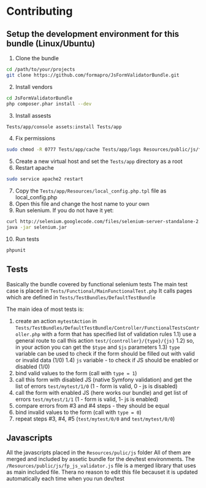 Contributing
============

## Setup the development environment for this bundle (Linux/Ubuntu)

1) Clone the bundle
```bash
cd /path/to/your/projects
git clone https://github.com/formapro/JsFormValidatorBundle.git
```
2) Install vendors
```bash
cd JsFormValidatorBundle
php composer.phar install --dev
```
3) Install assests
```bash
Tests/app/console assets:install Tests/app
```
4) Fix permissions
```bash
sudo chmod -R 0777 Tests/app/cache Tests/app/logs Resources/public/js/fp_js_validator.js
```
5) Create a new virtual host and set the ```Tests/app``` directory as a root
6) Restart apache
```bash
sudo service apache2 restart
```
7) Copy the ```Tests/app/Resources/local_config.php.tpl``` file as local_config.php
8) Open this file and change the host name to your own
9) Run selenium. If you do not have it yet:
```bash
curl http://selenium.googlecode.com/files/selenium-server-standalone-2.33.0.jar > selenium.jar
java -jar selenium.jar
```
10) Run tests
```bash
phpunit
```

## Tests

Basically the bundle covered by functional selenium tests
The main test case is placed in ```Tests/Functional/MainFunctionalTest.php```
It calls pages which are defined in ```Tests/TestBundles/DefaultTestBundle```

The main idea of most tests is:
1) create an action ```mytestAction``` in ```Tests/TestBundles/DefaultTestBundle/Controller/FunctionalTestsController.php``` with a form that has specified list of validation rules
1.1) use a general route to call this action ```test/{controller}/{type}/{js}```
1.2) so, in your action you can get the ```$type``` and ```$js``` parameters
1.3) ```type``` variable can be used to check if the form should be filled out with valid or invalid data (1/0)
1.4) ```js``` variable - to check if JS should be enabled or disabled (1/0)
2) bind valid values to the form (call with ```type = 1```)
3) call this form with disabled JS (native Symfony validation) and get the list of errors ```test/mytest/1/0``` (1 - form is valid, 0 - js is disabled)
4) call the form with enabled JS (here works our bundle) and get list of errors ```test/mytest/1/1``` (1 - form is valid, 1- js is enabled)
5) compare errors from #3 and #4 steps - they should be equal
6) bind invalid values to the form  (call with ```type = 0```)
7) repeat steps #3, #4, #5 (```test/mytest/0/0``` and ```test/mytest/0/0```)

## Javascripts

All the javascripts placed in the ```Resources/pulic/js``` folder
All of them are merged and included by assetic bundle for the dev/test environments.
The ```/Resources/public/js/fp_js_validator.js``` file is a merged library that uses as main included file.
Thera no reason to edit this file becauset it is updated automatically each time when you run dev/test